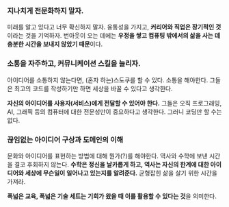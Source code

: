 ### 지나치게 전문화하지 말자.
미래를 알고 있다고 너무 확신하지 말자.
융통성을 가지고, **커리어와 직업은 장기적인 것**이라는 것을 기억하자. 번아웃이 오는 데에는
**우정을 쌓고 컴퓨팅 밖에서의 삶을 사는 데 충분한 시간을 보내지 않았기 때문**이다.

### 소통을 자주하고, 커뮤니케이션 스킬을 늘리자.
아이디어를 소통하지 않는다면, (혼자 하는)스도쿠를 할 수 있다. 소통을 해야한다.
그들은 최고의 코드를 작성하기만 하면 세상을 바꿀 수 있다고 생각한다.

**자신의 아이디어를 사용자(서비스)에게 전달할 수 있어야 한다.**
그들은 오직 프로그래밍, AI, 그래픽 등의 컴퓨터에 대한 전문성만이 중요하다고 생각한다.
그러니 코딩만 할 수는 없다.

### 끊임없는 아이디어 구상과 도메인의 이해
문화와 아이디어를 표현하는 방법에 대해 뭔가(?)를 해야한다.
역사와 수학에 보낸 시간을 결코 후회하지 않는다.
**수학은 정신을 날카롭게 하고, 역사는 자신의 한계에 대한 아이디어와 세상에 무슨일이 일어나고 있는지를 알려준다.**
균형잡힌 삶을 살기 위한 시간을 가져라.

**폭넓은 교육, 폭넓은 기술 세트는 기회가 왔을 때 이를 활용할 수 있다는 것**을 의미한다.